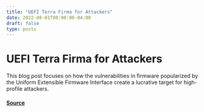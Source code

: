 ```yaml
---
title: "UEFI Terra Firma for Attackers"
date: 2022-08-01T00:00:00-04:00
draft: false
type: posts
---
```

# UEFI Terra Firma for Attackers





This blog post focuses on how the vulnerabilities in firmware popularized by the Uniform Extensible Firmware Interface create a lucrative target for high-profile attackers.



#### [Source](https://insights.sei.cmu.edu/blog/uefi-terra-firma-for-attackers/)

